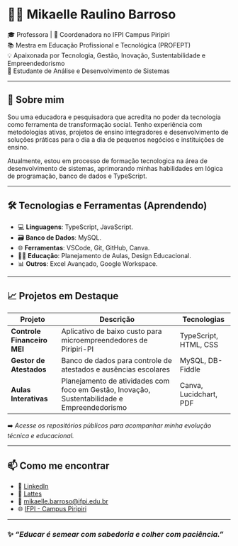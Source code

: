 # 👩‍💻 Mikaelle Raulino Barroso

🎓 Professora | 💼 Coordenadora no IFPI Campus Piripiri  
📚 Mestra em Educação Profissional e Tecnológica (PROFEPT)  
💡 Apaixonada por Tecnologia, Gestão, Inovação, Sustentabilidade e Empreendedorismo  
🚀 Estudante de Análise e Desenvolvimento de Sistemas  

---

## 💬 Sobre mim

Sou uma educadora e pesquisadora que acredita no poder da tecnologia como ferramenta de transformação social. Tenho experiência com metodologias ativas, projetos de ensino integradores e desenvolvimento de soluções práticas para o dia a dia de pequenos negócios e instituições de ensino.

Atualmente, estou em processo de formação tecnologica na área de desenvolvimento de sistemas, aprimorando minhas habilidades em lógica de programação, banco de dados e TypeScript.

---

## 🛠️ Tecnologias e Ferramentas (Aprendendo)

- 💻 **Linguagens**: TypeScript, JavaScript.
- 🗃️ **Banco de Dados**: MySQL.
- 🌐 **Ferramentas**: VSCode, Git, GitHub, Canva.
- 🧑‍🏫 **Educação**: Planejamento de Aulas, Design Educacional.
- 📊 **Outros**: Excel Avançado, Google Workspace.

---

## 📈 Projetos em Destaque

| Projeto | Descrição | Tecnologias |
|--------|-----------|-------------|
| **Controle Financeiro MEI** | Aplicativo de baixo custo para microempreendedores de Piripiri-PI | TypeScript, HTML, CSS |
| **Gestor de Atestados** | Banco de dados para controle de atestados e ausências escolares | MySQL, DB-Fiddle |
| **Aulas Interativas** | Planejamento de atividades com foco em Gestão, Inovação, Sustentabilidade e Empreendedorismo | Canva, Lucidchart, PDF |

➡️ *Acesse os repositórios públicos para acompanhar minha evolução técnica e educacional.*

---

## 📫 Como me encontrar

- 💼 [LinkedIn](https://www.linkedin.com/in/seu-link)
- 💼 [Lattes](http://lattes.cnpq.br/7391782195159814)
- 📧 mikaelle.barroso@ifpi.edu.br
- 🌐 [IFPI - Campus Piripiri](https://www.ifpi.edu.br/piripiri)

---

### ✨ *“Educar é semear com sabedoria e colher com paciência.”*  
